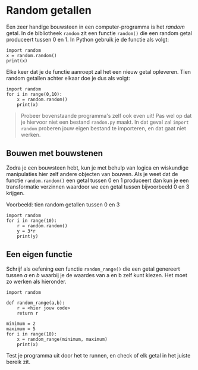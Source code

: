 # Random getallen

Een zeer handige bouwsteen in een computer-programma is het *random* getal. In de bibliotheek `random` zit een functie `random()` die een random getal produceert tussen 0 en 1. In Python gebruik je de functie als volgt:

    import random
    x = random.random()
    print(x)

Elke keer dat je de functie aanroept zal het een nieuw getal opleveren. Tien random getallen achter elkaar doe je dus als volgt:

    import random
    for i in range(0,10):
        x = random.random()
        print(x)

> Probeer bovenstaande programma's zelf ook even uit! Pas wel op dat je hiervoor niet een bestand `random.py` maakt. In dat geval zal `import random` proberen jouw eigen bestand te importeren, en dat gaat niet werken.

## Bouwen met bouwstenen

Zodra je een bouwsteen hebt, kun je met behulp van logica en wiskundige manipulaties hier zelf andere objecten van bouwen. Als je weet dat de functie `random.random()` een getal tussen 0 en 1 produceert dan kun je een transformatie verzinnen waardoor we een getal tussen bijvoorbeeld 0 en 3 krijgen.

Voorbeeld: tien random getallen tussen 0 en 3

    import random
    for i in range(10):
        r = random.random()
        y = 3*r
        print(y)

## Een eigen functie

Schrijf als oefening een functie `random_range()` die een getal genereert tussen *a* en *b* waarbij je de waardes van a en b zelf kunt kiezen. Het moet zo werken als hieronder.

    import random

    def random_range(a,b):
        r = <hier jouw code>
        return r

    minimum = 2
    maximum = 5
    for i in range(10):
        x = random_range(minimum, maximum)
        print(x)

Test je programma uit door het te runnen, en check of elk getal in het juiste bereik zit.
